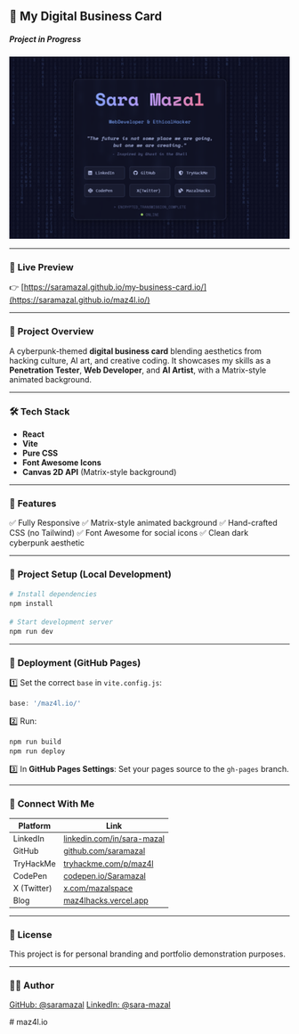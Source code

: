 ## 📇 **My Digital Business Card**

##### *Project in Progress*

![Screenshot](https://github.com/saramazal/maz4l.io/blob/main/screenshot.png)

---

### 🚀 **Live Preview**

👉 [https://saramazal.github.io/my-business-card.io/](https://saramazal.github.io/maz4l.io/)

---

### 📂 **Project Overview**

A cyberpunk-themed **digital business card** blending aesthetics from hacking culture, AI art, and creative coding.
It showcases my skills as a **Penetration Tester**, **Web Developer**, and **AI Artist**, with a Matrix-style animated background.

---

### 🛠️ **Tech Stack**

* **React**
* **Vite**
* **Pure CSS**
* **Font Awesome Icons**
* **Canvas 2D API** (Matrix-style background)

---

### 🎨 **Features**

✅ Fully Responsive
✅ Matrix-style animated background
✅ Hand-crafted CSS (no Tailwind)
✅ Font Awesome for social icons
✅ Clean dark cyberpunk aesthetic

---

### 📑 **Project Setup (Local Development)**

```bash
# Install dependencies
npm install

# Start development server
npm run dev
```

---

### 🚀 **Deployment (GitHub Pages)**

1️⃣ Set the correct `base` in `vite.config.js`:

```javascript
base: '/maz4l.io/'
```

2️⃣ Run:

```bash
npm run build
npm run deploy
```

3️⃣ In **GitHub Pages Settings**:
Set your pages source to the `gh-pages` branch.

---

### 🤝 **Connect With Me**

| Platform    | Link                                                             |
| ----------- | ---------------------------------------------------------------- |
| LinkedIn    | [linkedin.com/in/sara-mazal](https://linkedin.com/in/sara-mazal) |
| GitHub      | [github.com/saramazal](https://github.com/saramazal)             |
| TryHackMe   | [tryhackme.com/p/maz4l](https://tryhackme.com/p/maz4l)           |
| CodePen     | [codepen.io/Saramazal](https://codepen.io/Saramazal)             |
| X (Twitter) | [x.com/mazalspace](https://x.com/mazalspace)                     |
| Blog        | [maz4lhacks.vercel.app](https://maz4lhacks.vercel.app/)          |

---

### 📝 **License**

This project is for personal branding and portfolio demonstration purposes.

---

### 👩‍💻 **Author**

[GitHub: @saramazal](https://github.com/saramazal)
[LinkedIn: @sara-mazal](https://linkedin.com/in/sara-mazal)

#   m a z 4 l . i o 
 
 